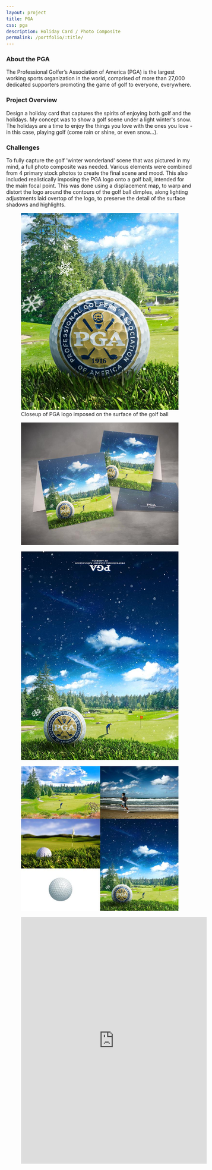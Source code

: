 ```yaml
---
layout: project
title: PGA
css: pga
description: Holiday Card / Photo Composite
permalink: /portfolio/:title/
---
```


### About the PGA

The Professional Golfer’s Association of America (PGA) is the largest working sports organization in the world, comprised of more than 27,000 dedicated supporters promoting the game of golf to everyone, everywhere.

### Project Overview

Design a holiday card that captures the spirits of enjoying both golf and the holidays. My concept was to show a golf scene under a light winter's snow. The holidays are a time to enjoy the things you love with the ones you love - in this case, playing golf (come rain or shine, or even snow...).

### Challenges

To fully capture the golf 'winter wonderland' scene that was pictured in my mind, a full photo composite was needed. Various elements were combined from 4 primary stock photos to create the final scene and mood. This also included realistically imposing the PGA logo onto a golf ball, intended for the main focal point. This was done using a displacement map, to warp and distort the logo around the contours of the golf ball dimples, along lighting adjustments laid overtop of the logo, to preserve the detail of the surface shadows and highlights.

<div class="masonry gallery" itemscope itemtype="http://schema.org/ImageGallery">
	<figure itemprop="associatedMedia" itemscope itemtype="http://schema.org/ImageObject" class="masonry-item project-gallery-item narrow">
		<a href="gallery/pga-card-design-closeup.jpg" itemprop="contentUrl" data-size="800x1000">
			<img src="gallery/pga-card-design-closeup-thumb.jpg" itemprop="thumbnail" alt="Closeup of PGA logo imposed on the surface of the golf ball" class="gallery-image" />
		</a>
		<figcaption itemprop="caption description">Closeup of PGA logo imposed on the surface of the golf ball</figcaption>
	</figure>
	<figure itemprop="associatedMedia" itemscope itemtype="http://schema.org/ImageObject" class="masonry-item project-gallery-item large">
		<a href="gallery/pga-card.jpg" itemprop="contentUrl" data-size="1200x932">
			<img src="gallery/pga-card-thumb.jpg" itemprop="thumbnail" alt="" class="gallery-image" />
		</a>
		<figcaption itemprop="caption description"></figcaption>
	</figure>
	<figure itemprop="associatedMedia" itemscope itemtype="http://schema.org/ImageObject" class="masonry-item project-gallery-item large pga-card-design">
		<a href="gallery/pga-card-design.jpg" itemprop="contentUrl" data-size="755x1000">
			<img src="gallery/pga-card-design-thumb.jpg" itemprop="thumbnail" alt="" class="gallery-image" />
		</a>
		<figcaption itemprop="caption description"></figcaption>
	</figure>
	<figure itemprop="associatedMedia" itemscope itemtype="http://schema.org/ImageObject" class="masonry-item project-gallery-item narrow">
		<a href="gallery/reference-photos.jpg" itemprop="contentUrl" data-size="1280x1100">
			<img src="gallery/reference-photos-thumb.jpg" itemprop="thumbnail" alt="" class="gallery-image" />
		</a>
		<figcaption itemprop="caption description"></figcaption>
	</figure>
</div>
<div class="masonry">
	<figure class="masonry-item project-gallery-item project-gallery-video full">
		<iframe src="https://player.vimeo.com/video/137291395?color=2ECEF1&byline=0&portrait=0" id="pga-process" width="500" height="664" frameborder="0" webkitallowfullscreen mozallowfullscreen allowfullscreen></iframe>
	</figure>
</div>
